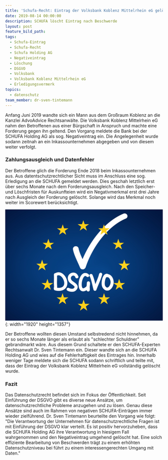 ```yaml
---
title: 'Schufa-Recht: Eintrag der Volksbank Koblenz Mittelrhein eG gelöscht'
date: 2019-08-14 00:00:00
description: SCHUFA löscht Eintrag nach Beschwerde
layout: post
feature_bild_path:
tags:
  - Schufa-Eintrag
  - Schufa-Recht
  - Schufa Holding AG
  - Negativeintrag
  - Löschung
  - DSGVO
  - Volksbank
  - Volksbank Koblenz Mittelrhein eG
  - Erledigungsvermerk
topics:
  - datenschutz
team_member: dr-sven-tintemann
---
```


Anfang Juni 2019 wandte sich ein Mann aus dem Gro&szlig;raum Koblenz an die Kanzlei AdvoAdvice Rechtsanw&auml;lte. Die Volksbank Koblenz Mittelrhein eG nahm den Betroffenen aus einer B&uuml;rgschaft in Anspruch und machte eine Forderung gegen ihn geltend. Den Vorgang meldete die Bank bei der SCHUFA Holding AG als sog. Negativeintrag ein. Die Angelegenheit wurde sodann zeitnah an ein Inkassounternehmen abgegeben und von diesem weiter verfolgt.&nbsp;

### Zahlungsausgleich und Datenfehler

Der Betroffene glich die Forderung Ende 2018 beim Inkassounternehmen aus. Aus datentschutzrechtlicher Sicht muss im Anschluss eine sog. Erledigung an die SCHUFA gemeldet werden. Dies geschah letztlich erst &uuml;ber sechs Monate nach dem Forderungsausgleich. Nach den Speicher- und Löschfristen f&uuml;r Auskunfteien wird ein Negativmerkmal erst drei Jahre nach Ausgleich der Forderung gelöscht. Solange wird das Merkmal noch weiter im Scorewert ber&uuml;cksichtigt.

![](/uploads/dsgvo-3446011-1920-7.jpg){: width="1920" height="1357"}

Der Betroffene wollten diesen Umstand selbstredend nicht hinnehmen, da er so sechs Monate l&auml;nger als erlaubt als "schlechter Schuldner" gebrandmarkt w&auml;re. Aus diesem Grund schaltete er den SCHUFA-Experten Rechtsanwalt Dr. Sven Tintemann ein. Dieser wandte sich an die SCHUFA Holding AG und wies auf die Fehlerhaftigkeit des Eintrages hin. Innerhalb weniger Tage meldete sich die SCHUFA sodann schriftlich und teilte mit, dass der Eintrag der Volksbank Koblenz Mittelrhein eG vollst&auml;ndig gelöscht wurde.

### Fazit

Das Datenschutzrecht befindet sich im Fokus der Öffentlichkeit. Seit Einf&uuml;hrung der DSGVO gibt es diverse neue Ans&auml;tze, um datenschutzrechtliche Probleme anzugehen und zu lösen. Genau diese Ans&auml;tze sind auch im Rahmen von negativen SCHUFA-Eintr&auml;gen immer wieder zielf&uuml;hrend. Dr. Sven Tintemann beurteilte den Vorgang wie folgt: "Die Verantwortung der Unternehmen f&uuml;r datenschutzrechtliche Fragen ist mit Einf&uuml;hrung der DSGVO klar verteilt. Es ist positiv hervorzuheben, dass die SCHUFA Holding AG ihre Verantwortung in hiesigem Fall wahrgenommen und den Negativeintrag umgehend gelöscht hat. Eine solch effiziente Bearbeitung von Beschwerden tr&auml;gt zu einem erhöhten Datenschutzniveau bei f&uuml;hrt zu einem interessengerechten Umgang mit Daten."